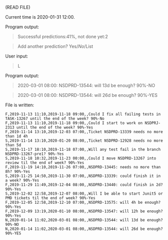 (READ FILE)

Current time is 2020-01-31 12:00.

Program output:
> Successful predictions:41%, not done yet:2

> Add another prediction? Yes/*No*/List

User input:
> L

Program output:
> 2020-03-01 08:00: NSDPRD-13544: will 13d be enough? 90%-NO

> 2020-03-01 08:00: NSDPRD-13544: will 26d be enough? 90%-YES

File is written:
```
F,2019-11-13 11:10,2019-11-18 09:00,,Could I fix all failing tests in TASK-13267 until the end of the week? 90%-No
F,2019-11-13 11:10,2019-11-18 09:00,,Could I start to work on NSDPRJ-2313 until the end of the week? 90%-Yes
F,2019-11-14 13:10,2019-12-03 07:00,,Ticket NSDPRD-13339 needs no more than 1d 4h
S,2019-11-14 13:10,2020-01-20 08:00,,Ticket NSDPRD-12928 needs no more than 5d
S,2019-11-17 18:10,2019-11-18 07:00,,Will any test fail in the branch NSDPRD-13267-pre1? 90%-Yes
S,2019-11-18 10:32,2019-11-23 00:00,,Could I move NSDPRD-13267 into review til the end of week? 90%-Yes
F,2019-11-19 14:10,2019-11-26 07:00,,NSDPRD-13445: needs no more than 8h? 90%-Yes
S,2019-11-25 14:50,2019-11-30 07:00,,NSDPRD-13339: could finish it in a week? 90%-Yes
F,2019-11-29 11:49,2019-12-04 08:00,,NSDPRD-13440: could finish in 2d? 90%-Yes
S,2019-12-02 12:58,2019-12-07 08:00,,Will I be able to start Junit5 or PMD tickets til the end of week? 90%-Yes
F,2019-12-05 12:58,2019-12-10 07:00,,NSDPRD-13575: will 4h be enough? 90%-Yes
F,2019-12-09 13:19,2020-01-10 08:00,,NSDPRD-13547: will 12h be enough? 90%-Yes
N,2020-01-14 11:02,2020-03-01 08:00,,NSDPRD-13544: will 13d be enough? 90%-NO
N,2020-01-14 11:02,2020-03-01 08:00,,NSDPRD-13544: will 26d be enough? 90%-YES
```